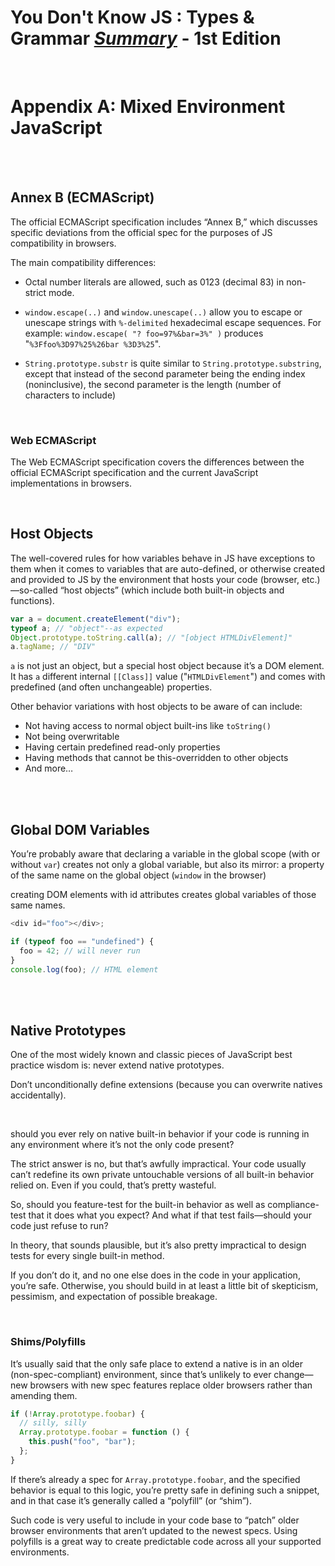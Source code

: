 # You Don't Know JS : Types & Grammar <ins>**_Summary_**</ins> - 1st Edition

<br>

# Appendix A: Mixed Environment JavaScript

<br><br>

## Annex B (ECMAScript)

The official ECMAScript specification includes “Annex B,” which discusses specific deviations from the official spec for the purposes of JS compatibility in browsers.

The main compatibility differences:

- Octal number literals are allowed, such as 0123 (decimal 83) in non-strict mode.

- `window.escape(..)` and `window.unescape(..)` allow you to escape or unescape strings with `%-delimited` hexadecimal escape sequences. For example: `window.escape( "? foo=97%&bar=3%" )` produces "`%3Ffoo%3D97%25%26bar %3D3%25`".

- `String.prototype.substr` is quite similar to `String.prototype.substring`, except that instead of the second parameter being the ending index (noninclusive), the second parameter is the length (number of characters to include)

<br>

### Web ECMAScript

The Web ECMAScript specification covers the differences between the official ECMAScript specification and the current JavaScript implementations in browsers.

<br>

## Host Objects

The well-covered rules for how variables behave in JS have exceptions to them when it comes to variables that are auto-defined, or otherwise created and provided to JS by the environment that hosts your code (browser, etc.)—so-called “host objects” (which include both built-in objects and functions).

```js
var a = document.createElement("div");
typeof a; // "object"--as expected
Object.prototype.toString.call(a); // "[object HTMLDivElement]"
a.tagName; // "DIV"
```

`a` is not just an object, but a special host object because it’s a DOM element. It has `a` different internal `[[Class]]` value ("`HTMLDivElement`") and comes with predefined (and often unchangeable) properties.

Other behavior variations with host objects to be aware of can include:

- Not having access to normal object built-ins like `toString()`
- Not being overwritable
- Having certain predefined read-only properties
- Having methods that cannot be this-overridden to other objects
- And more…

<br><br>

## Global DOM Variables

You’re probably aware that declaring a variable in the global scope (with or without `var`) creates not only a global variable, but also its mirror: a property of the same name on the global object (`window` in the browser)

creating DOM elements with id attributes creates global variables of those same names.

```js
<div id="foo"></div>;

if (typeof foo == "undefined") {
  foo = 42; // will never run
}
console.log(foo); // HTML element
```

<br><br>

## Native Prototypes

One of the most widely known and classic pieces of JavaScript best practice wisdom is: never extend native prototypes.

Don’t unconditionally define extensions (because you can overwrite natives accidentally).

<br>

should you ever rely on native built-in behavior if your code is running in any environment where it’s not the only code present?

The strict answer is no, but that’s awfully impractical. Your code usually can’t redefine its own private untouchable versions of all built-in behavior relied on. Even if you could, that’s pretty wasteful.

So, should you feature-test for the built-in behavior as well as compliance-test that it does what you expect? And what if that test fails—should your code just refuse to run?

In theory, that sounds plausible, but it’s also pretty impractical to design tests for every single built-in method.

If you don’t do it, and no one else does in the code in your application, you’re safe. Otherwise, you should build in at least a little bit of skepticism, pessimism, and expectation of possible breakage.

<br>

### Shims/Polyfills

It’s usually said that the only safe place to extend a native is in an older (non-spec-compliant) environment, since that’s unlikely to ever change—new browsers with new spec features replace older browsers rather than amending them.

```js
if (!Array.prototype.foobar) {
  // silly, silly
  Array.prototype.foobar = function () {
    this.push("foo", "bar");
  };
}
```

If there’s already a spec for `Array.prototype.foobar`, and the specified behavior is equal to this logic, you’re pretty safe in defining such a snippet, and in that case it’s generally called a “polyfill” (or “shim”).

Such code is very useful to include in your code base to “patch” older browser environments that aren’t updated to the newest specs. Using polyfills is a great way to create predictable code across all your supported environments.

<br>

## <script>s

The one thing they (script tags) share is the single global object (`window` in the browser), which means multiple files can append their code to that shared namespace and they can all interact.

**But global variable scope hoisting does not occur across these boundaries**

<br>

So the following code would not work:

```html
<script>
  foo();
</script>

<script>
  function foo() { .. }
</script>
```

<br>

But either of these would work instead:

```html
<script>
  foo();
  function foo() { .. }
</script>
```

or

```html
<script>
  function foo() { .. }
</script>
<script>
  foo();
</script>
```

Also, if an error occurs in a script element (inline or external), as a separate standalone JS program it will fail and stop, but any subsequent scripts will run (still with the shared global) unimpeded.

<br>

You can create script elements dynamically from your code, and inject them into the DOM of the page, and the code in them will behave basically as if loaded normally in a separate file:

```js
var greeting = "Hello World";
var el = document.createElement("script");
el.text = "function foo(){ alert( greeting );} setTimeout( foo, 1000 );";

document.body.appendChild(el);
```

The charset attribute will not work on inline script elements.

<br><br>

## Reserved Words

The ES5 spec defines a set of “reserved words” in Section 7.6.1 that cannot be used as standalone variable names. Technically, there are four categories: “keywords,” “future reserved words,” the `null` literal, and the `true`/`false` boolean literals.

Prior to ES5, the reserved words also could not be property names or keys in object literals, but that restriction no longer exists.

StackOverflow user “art4theSould” creatively worked all these reserved words into a fun little poem (http://stackoverflow.com/questions/26255/reserved-keywords-in-javascript/12114140#12114140):

> Let this long package float,
> Goto private class if short.
> While protected with debugger case,
> Continue volatile interface.
> Instanceof super synchronized throw,
> Extends final export throws.
>
> Try import double enum?
>
> - False, boolean, abstract function,
>   Implements typeof transient break!
>   Void static, default do,
>   Switch int native new.
>   Else, delete null public var
>   In return for const, true, char
>   …Finally catch byte.

**Note:** This poem includes words that were reserved in ES3 (`byte`, `long`, etc.) that are no longer reserved as of ES5.
